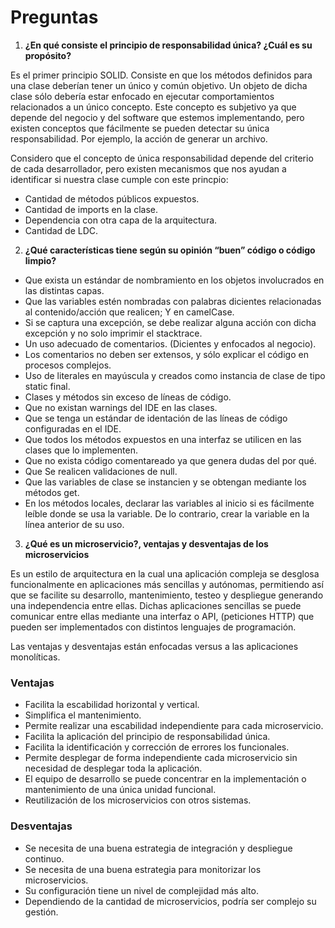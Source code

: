 # Preguntas

1.	<strong>¿En qué consiste el principio de responsabilidad única? ¿Cuál es su propósito?</strong>

Es el primer principio SOLID. Consiste en que los métodos definidos para una clase deberían tener un único y común objetivo.
Un objeto de dicha clase sólo debería estar enfocado en ejecutar comportamientos relacionados a un único concepto.
Este concepto es subjetivo ya que depende del negocio y del software que estemos implementando, pero existen conceptos
que fácilmente se pueden detectar su única responsabilidad. Por ejemplo, la acción de generar un archivo.

Considero que el concepto de única responsabilidad depende del criterio de cada desarrollador, pero existen mecanismos que nos 
ayudan a identificar si nuestra clase cumple con este princpio:

*	Cantidad de métodos públicos expuestos.
*	Cantidad de imports en la clase.
*	Dependencia con otra capa de la arquitectura. 
*	Cantidad de LDC.

2.	<strong>¿Qué características tiene según su opinión “buen” código o código limpio?</strong>

*	Que exista un estándar de nombramiento en los objetos involucrados en las distintas capas.
*	Que las variables estén nombradas con palabras dicientes relacionadas al contenido/acción que realicen; Y en camelCase.
*	Si se captura una excepción, se debe realizar alguna acción con dicha excepción y no solo imprimir el stacktrace.
*	Un uso adecuado de comentarios. (Dicientes y enfocados al negocio). 
*	Los comentarios no deben ser extensos, y sólo explicar el código en procesos complejos.
*	Uso de literales en mayúscula y creados como instancia de clase de tipo static final.
*	Clases y métodos sin exceso de líneas de código.
*	Que no existan warnings del IDE en las clases.
*	Que se tenga un estándar de identación de las líneas de código configuradas en el IDE.
*	Que todos los métodos expuestos en una interfaz se utilicen en las clases que lo implementen.
*	Que no exista código comentareado ya que genera dudas del por qué.
*	Que Se realicen validaciones de null.
*	Que las variables de clase se instancien y se obtengan mediante los métodos get.
*	En los métodos locales, declarar las variables al inicio si es fácilmente leíble donde se usa la variable. De lo contrario, crear la variable
en la línea anterior de su uso.


3.	<strong>¿Qué es un microservicio?, ventajas y desventajas de los microservicios</strong>

Es un estilo de arquitectura en la cual una aplicación compleja se desglosa funcionalmente en aplicaciones más sencillas y autónomas, permitiendo así 
que se facilite su desarrollo, mantenimiento, testeo y despliegue generando una independencia entre ellas. Dichas aplicaciones sencillas
se puede comunicar entre ellas mediante una interfaz o API, (peticiones HTTP) que pueden ser implementados con distintos lenguajes de programación.

Las ventajas y desventajas están enfocadas versus a las aplicaciones monolíticas.

### Ventajas

*	Facilita la escabilidad horizontal y vertical.
*	Simplifica el mantenimiento.
*	Permite realizar una escabilidad independiente para cada microservicio.
*	Facilita la aplicación del principio de responsabilidad única.
*	Facilita la identificación y corrección de errores los funcionales.
*	Permite desplegar de forma independiente cada microservicio sin necesidad de desplegar toda la aplicación.
*	El equipo de desarrollo se puede concentrar en la implementación o mantenimiento de una única unidad funcional. 
*	Reutilización de los microservicios con otros sistemas.

### Desventajas

*	Se necesita de una buena estrategia de integración y despliegue continuo.
*	Se necesita de una buena estrategia para monitorizar los microservicios.
*	Su configuración tiene un nivel de complejidad más alto.
*	Dependiendo de la cantidad de microservicios, podría ser complejo su gestión.
